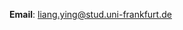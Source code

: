 __Email__: [liang.ying@stud.uni-frankfurt.de](liang.ying@stud.uni-frankfurt.de)  
<!--  __Phone__: +1-734-846-7754 
__Address__:  
Department of Economics  
Littauer Center M-30, Harvard University  
Cambridge, MA 02138  
U.S.A. 

__Teaching__ (Spring 2021)  
Econ 2338: Behavioral Development Economics   
Econ 980: Behavioral Economics of Poverty and Development (junior seminar)

__[Information](/info_for_potential)__ for (potential) advisees ---> 

